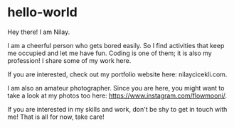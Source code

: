 # hello-world
Hey there! I am Nilay.

I am a cheerful person who gets bored easily. So I find activities that keep me occupied and let me have fun. Coding is one of them; it is also my profession! I share some of my work here.

If you are interested, check out my portfolio website here: nilaycicekli.com.

I am also an amateur photographer. Since you are here, you might want to take a look at my photos too here: https://www.instagram.com/flowmooni/.

If you are interested in my skills and work, don't be shy to get in touch with me! That is all for now, take care!
